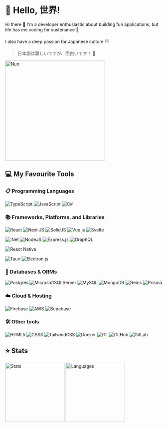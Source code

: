 # 🌠 Hello, 世界!
Hi there 👋 I'm a developer enthusiastic about building fun applications, but life has me coding for sustenance 🌽

I also have a deep passion for Japanese culture ⛩️
> 日本語は難しいですが、面白いです！ 🐧

<div align="left">
  <img src="https://github.com/user-attachments/assets/8072481e-96b6-4cc3-8d77-58eb6331e97a" alt="Nun" width="320">
</div>

## 💻 My Favourite Tools
### 📋 Programming Languages
![TypeScript](https://img.shields.io/badge/typescript-%23007ACC.svg?style=for-the-badge&logo=typescript&logoColor=white)
![JavaScript](https://img.shields.io/badge/javascript-%23323330.svg?style=for-the-badge&logo=javascript&logoColor=%23F7DF1E)
![C#](https://img.shields.io/badge/c%23-%23239120.svg?style=for-the-badge&logo=csharp&logoColor=white)
### 📚 Frameworks, Platforms, and Libraries
<!-- #### 📕 Front-end -->
![React](https://img.shields.io/badge/react-%2320232a.svg?style=for-the-badge&logo=react&logoColor=%2361DAFB)
![Next JS](https://img.shields.io/badge/Next-black?style=for-the-badge&logo=next.js&logoColor=white)
![SolidJS](https://img.shields.io/badge/SolidJS-2c4f7c?style=for-the-badge&logo=solid&logoColor=c8c9cb)
![Vue.js](https://img.shields.io/badge/vuejs-%2335495e.svg?style=for-the-badge&logo=vuedotjs&logoColor=%234FC08D)
![Svelte](https://img.shields.io/badge/svelte-%23f1413d.svg?style=for-the-badge&logo=svelte&logoColor=white)
<!-- #### 📗 Back-end -->
![.Net](https://img.shields.io/badge/.NET-5C2D91?style=for-the-badge&logo=.net&logoColor=white)
![NodeJS](https://img.shields.io/badge/node.js-6DA55F?style=for-the-badge&logo=node.js&logoColor=white)
![Express.js](https://img.shields.io/badge/express.js-%23404d59.svg?style=for-the-badge&logo=express&logoColor=%2361DAFB)
![GraphQL](https://img.shields.io/badge/-GraphQL-E10098?style=for-the-badge&logo=graphql&logoColor=white)
<!-- #### 📘 Mobile -->
![React Native](https://img.shields.io/badge/react_native-%2320232a.svg?style=for-the-badge&logo=react&logoColor=%2361DAFB)
<!-- #### 📙 Desktop -->
![Tauri](https://img.shields.io/badge/tauri-%2324C8DB.svg?style=for-the-badge&logo=tauri&logoColor=%23FFFFFF)
![Electron.js](https://img.shields.io/badge/Electron-191970?style=for-the-badge&logo=Electron&logoColor=white)
### 💾 Databases & ORMs
![Postgres](https://img.shields.io/badge/postgres-%23316192.svg?style=for-the-badge&logo=postgresql&logoColor=white)
![MicrosoftSQLServer](https://img.shields.io/badge/Microsoft%20SQL%20Server-CC2927?style=for-the-badge&logo=microsoft%20sql%20server&logoColor=white)
![MySQL](https://img.shields.io/badge/mysql-4479A1.svg?style=for-the-badge&logo=mysql&logoColor=white)
![MongoDB](https://img.shields.io/badge/MongoDB-%234ea94b.svg?style=for-the-badge&logo=mongodb&logoColor=white)
![Redis](https://img.shields.io/badge/redis-%23DD0031.svg?style=for-the-badge&logo=redis&logoColor=white)
![Prisma](https://img.shields.io/badge/Prisma-3982CE?style=for-the-badge&logo=Prisma&logoColor=white)
### ☁️ Cloud & Hosting
![Firebase](https://img.shields.io/badge/firebase-a08021?style=for-the-badge&logo=firebase&logoColor=ffcd34)
![AWS](https://img.shields.io/badge/AWS-%23FF9900.svg?style=for-the-badge&logo=amazon-aws&logoColor=white)
![Supabase](https://img.shields.io/badge/Supabase-3ECF8E?style=for-the-badge&logo=supabase&logoColor=white)
### 🛠️ Other tools
![HTML5](https://img.shields.io/badge/html5-%23E34F26.svg?style=for-the-badge&logo=html5&logoColor=white)
![CSS3](https://img.shields.io/badge/css3-%231572B6.svg?style=for-the-badge&logo=css3&logoColor=white)
![TailwindCSS](https://img.shields.io/badge/tailwindcss-%2338B2AC.svg?style=for-the-badge&logo=tailwind-css&logoColor=white)
![Docker](https://img.shields.io/badge/docker-%230db7ed.svg?style=for-the-badge&logo=docker&logoColor=white)
![Git](https://img.shields.io/badge/git-%23F05033.svg?style=for-the-badge&logo=git&logoColor=white)
![GitHub](https://img.shields.io/badge/github-%23121011.svg?style=for-the-badge&logo=github&logoColor=white)
![GitLab](https://img.shields.io/badge/gitlab-%23181717.svg?style=for-the-badge&logo=gitlab&logoColor=white)

## ⭐ Stats
<p>
  <img src="https://github-readme-stats.vercel.app/api?username=phucngo2&show_icons=true&count_private=true&theme=tokyonight&rank_icon=github&hide_border=true" alt="Stats" height="190">
  <img src="https://github-readme-stats.vercel.app/api/top-langs/?username=phucngo2&layout=compact&theme=tokyonight&langs_count=8&hide_border=true" alt="Languages" height="190">
</p>

<!--
**phucngo2/phucngo2** is a ✨ _special_ ✨ repository because its `README.md` (this file) appears on your GitHub profile.

Here are some ideas to get you started:

- 🔭 I’m currently working on ...
- 🌱 I’m currently learning ...
- 👯 I’m looking to collaborate on ...
- 🤔 I’m looking for help with ...
- 💬 Ask me about ...
- 📫 How to reach me: ...
- 😄 Pronouns: ...
- ⚡ Fun fact: ...
-->
<!--
## 🛠️ My Favourite Tools
### Programming languages
[![My Skills](https://skillicons.dev/icons?i=ts,js,cs)](https://skillicons.dev)
### Platforms, frameworks and libraries
[![My Skills](https://skillicons.dev/icons?i=react,solidjs)](https://skillicons.dev)
[![My Skills](https://skillicons.dev/icons?i=dotnet,nodejs,express,graphql)](https://skillicons.dev)
[![My Skills](https://skillicons.dev/icons?i=tauri,electron)](https://skillicons.dev)
### Databases and cloud services
[![My Skills](https://skillicons.dev/icons?i=postgres,mongodb,redis,firebase,supabase,aws)](https://skillicons.dev)
### Others
[![My Skills](https://skillicons.dev/icons?i=html,css,git,tailwind,docker,github)](https://skillicons.dev)

<img src="https://github-readme-stats.vercel.app/api?username=phucngo2&show_icons=true&count_private=true&theme=tokyonight&rank_icon=github&include_all_commits=true&hide_border=true" alt="Stats" height="190">

<img src="https://github.com/phucngo2/phucngo2/assets/85348631/90c90933-e7f4-4cfc-8384-a5bf1e81c927" alt="Minato Baqua Cat" width="320">
-->
